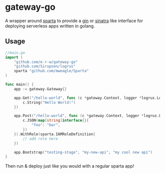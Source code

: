# gateway-go

A wrapper around [sparta](http://gosparta.io/) to provide a [gin](https://gin-gonic.github.io/gin/) or [sinatra](http://www.sinatrarb.com/) like interface for deploying serverless apps written in golang.

## Usage

```go
//main.go
import (
	"github.com/e-r-w/gateway-go"
  	"github.com/Sirupsen/logrus"
	sparta "github.com/mweagle/Sparta"
)

func main() {
	app := gateway.Gateway{}

	app.Get("/hello-world", func (c *gateway.Context, logger *logrus.Logger) {
		c.String("Hello World!")
	})

	app.Post("/hello-world", func (c *gateway.Context, logger *logrus.Logger) {
		c.JSON(map[string]interface{}{
			"foo": "bar",
		})
	}).WithRole(sparta.IAMRoleDefinition{
		// add role here
	})

	app.Bootstrap("testing-stage", "my-new-api", "my cool new api")
}
```

Then run & deploy just like you would with a regular sparta app!
